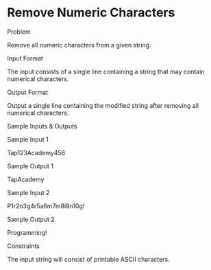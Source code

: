 # Remove Numeric Characters

Problem





Remove all numeric characters from a given string.





Input Format



The input consists of a single line containing a string that may contain numerical characters.





Output Format



Output a single line containing the modified string after removing all numerical characters.





Sample Inputs & Outputs



Sample Input 1

Tap123Academy456



Sample Output 1

TapAcademy







Sample Input 2

P1r2o3g4r5a6m7m8i9n10g!



Sample Output 2

Programming!







Constraints



The input string will consist of printable ASCII characters.





